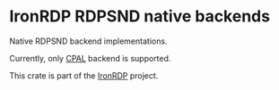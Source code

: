 # IronRDP RDPSND native backends

Native RDPSND backend implementations.

Currently, only [CPAL] backend is supported.

This crate is part of the [IronRDP] project.

[CPAL]: https://github.com/rustaudio/cpal
[IronRDP]: https://github.com/Devolutions/IronRDP
